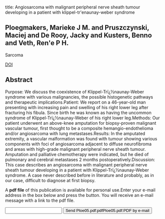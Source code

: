 title: Angiosarcoma with malignant peripheral nerve sheath tumour developing in a patient with klippel-tr'enaunay-weber syndrome

## Ploegmakers, Marieke J M. and Pruszczynski, Maciej and De Rooy, Jacky and Kusters, Benno and Veth, Ren'e P H.
Sarcoma

<a href="https://doi.org/10.1080/13577140500353743">DOI</a>

## Abstract
Purpose: We discuss the coexistence of Klippel-Trï¿½naunay-Weber syndrome with various malignancies, the possible histogenetic pathways and therapeutic implications.Patient: We report on a 46-year-old man presenting with increasing pain and swelling of his right lower leg after fracturing his fibula. Since birth he was known as having the uncommon syndrome of Klippel-Trï¿½naunay-Weber of his right lower leg.Methods: Our patient underwent an above-knee amputation for biopsy-proven malignant vascular tumour, first thought to be a composite hemangio-endothelioma and/or angiosarcoma with lung metastases.Results: In the amputated extremity, a vascular malformation was found with tumour showing various components with foci of angiosarcoma adjacent to diffuse neurofibroma and areas with high-grade malignant peripheral nerve sheath tumour. Amputation and palliative chemotherapy were indicated, but he died of pulmonary and cerebral metastases 2 months postoperatively.Discussion: This case describes an angiosarcoma with malignant peripheral nerve sheath tumour developing in a patient with Klippel-Trï¿½naunay-Weber syndrome. A case never described before in literature and probably, as in our case, difficult to diagnose at first biopsy.

A <b>pdf file</b> of this publication is available for personal use.Enter your e-mail address in the box below and press the button. You will receive an e-mail message with a link to the pdf file.
<form action="sender.php">  <input type="text" name="email">  <input type="submit" value="Send Ploe05.pdf:pdfPloe05.pdf:PDF by e-mail"></form>